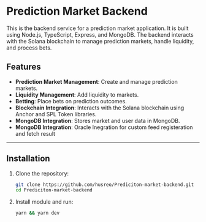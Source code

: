# Prediction Market Backend

This is the backend service for a prediction market application. It is built using Node.js, TypeScript, Express, and MongoDB. The backend interacts with the Solana blockchain to manage prediction markets, handle liquidity, and process bets.

## Features

- **Prediction Market Management**: Create and manage prediction markets.
- **Liquidity Management**: Add liquidity to markets.
- **Betting**: Place bets on prediction outcomes.
- **Blockchain Integration**: Interacts with the Solana blockchain using Anchor and SPL Token libraries.
- **MongoDB Integration**: Stores market and user data in MongoDB.
- **MongoDB Integration**: Oracle Inegration for custom feed registeration and fetch result

---

## Installation

1. Clone the repository:
    ```bash
    git clone https://github.com/husreo/Prediciton-market-backend.git
    cd Prediciton-market-backend
    ```
2. Install module and run:
    ```bash
    yarn && yarn dev
    ```